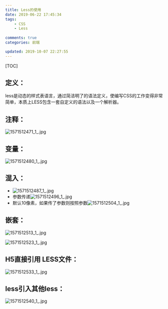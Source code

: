 ```yaml
---
title: Less的使用
date: 2019-06-22 17:45:34
tags:
    - CSS
    - Less
    
comments: true
categories: 前端

updated: 2019-10-07 22:27:55
---
```


[TOC]

## 定义：

less是动态的样式表语言，通过简洁明了的语法定义，使编写CSS的工作变得非常简单，本质上LESS包含一套自定义的语法以及一个解析器。

## 注释：

![1571512471_1_.jpg](https://i.loli.net/2019/10/20/1UrGBesotDpJb9X.png)

## 变量：

![1571512480_1_.jpg](https://i.loli.net/2019/10/20/BiGYOU5T4WPqAeD.png)

## 混入：

- ![1571512487_1_.jpg](https://i.loli.net/2019/10/20/wjTadL1FKEPe4yv.png)
- 参数传递![1571512496_1_.jpg](https://i.loli.net/2019/10/20/vCc7mORNuGxdyoq.png)
- 默认10像素，如果传了参数则按照参数![1571512504_1_.jpg](https://i.loli.net/2019/10/20/Kw7aiTy5kEQZ9r1.png)

## 嵌套：

![1571512513_1_.jpg](https://i.loli.net/2019/10/20/oQtwlXdqRa2FkmK.png)

![1571512523_1_.jpg](https://i.loli.net/2019/10/20/Yov7Km9XfngeQcS.png)

## H5直接引用 LESS文件：

![1571512533_1_.jpg](https://i.loli.net/2019/10/20/GgmnBeSI4JwpPWb.png)

## less引入其他less：

![1571512540_1_.jpg](https://i.loli.net/2019/10/20/G5AbiRBdcEuIrq2.png)